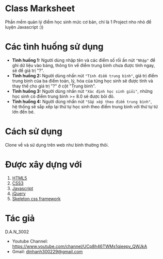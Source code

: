 # Class Marksheet
Phần mềm quản lý điểm học sinh mức cơ bản, chỉ là 1 Project nho nhỏ để luyện Javascript :))

# Các tình huống sử dụng
* **Tình huống 1:** Người dùng nhập tên và các điểm số rồi ấn nút `"Nhập"` để ghi dữ liệu vào bảng, thông tin về điểm trung bình chưa được tính ngay, sẽ để giá trị "?".
* **Tình huống 2:** Người dùng nhấn nút `"Tính điểm trung bình"`, giá trị điểm trung bình của ba điểm toán, lý, hóa của từng học sinh sẽ được tính và thay thế cho giá trị "?" ở cột "Trung bình".
* **Tình huống 3:** Người dùng nhấn nút `"Xác định học sinh giỏi"`, những học sinh có điểm trung bình >= 8.0 sẽ được bôi đỏ.
* **Tình huống 4:** Người dùng nhấn nút `"Sắp xếp theo điểm trung bình"`, hệ thống sẽ sắp xếp lại thứ tự học sinh theo điểm trung bình với thứ tự từ lớn đến bé.

# Cách sử dụng
Clone về và sử dụng trên web như bình thường thôi.

# Được xây dựng với
1. [HTML5](https://developer.mozilla.org/en-US/docs/Web/Guide/HTML/HTML5)
2. [CSS3](https://developer.mozilla.org/vi/docs/Web/CSS/CSS3)
3. [Javascript](https://www.javascript.com/)
3. [jQuery](https://jquery.com/)
4. [Skeleton css framework](http://getskeleton.com/)

# Tác giả
D.A.N_3002
* Youtube Channel: https://www.youtube.com/channel/UCp8h46TWMs1qjeepv_QWJkA
* Gmail: dinhanh300229@gmail.com

